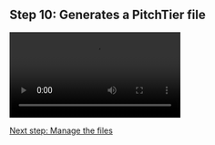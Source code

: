 ## Step 10: Generates a PitchTier file

![](./etc/screencasts/sppas-demo13-praat-pitchtier.mp4)

[Next step: Manage the files](./tutorial_111_manage_files.html)

